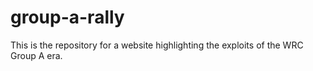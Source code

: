# group-a-rally
This is the repository for a website highlighting the exploits of the WRC Group A era.
